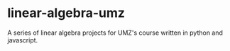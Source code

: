 # linear-algebra-umz
A series of linear algebra projects for UMZ's course written in python and javascript.
